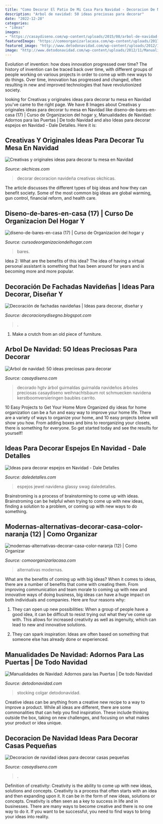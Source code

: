 ```yaml
---
title: "Como Decorar El Patio De Mi Casa Para Navidad - Decoracion De Navidad Ideas Para Decorar Casas Pequeñas"
description: "Arbol de navidad: 50 ideas preciosas para decorar"
date: "2022-12-28"
categories:
- "ideas"
images:
- "https://casaydiseno.com/wp-content/uploads/2015/08/arbol-de-navidad-precioso-carrito-guirnalda-roja.jpeg"
featuredImage: "https://comoorganizarlacasa.com/wp-content/uploads/2017/09/modernas-alternativas-decorar-casa-color-naranja-12.jpg"
featured_image: "http://www.detodonavidad.com/wp-content/uploads/2012/11/Manualidades-de-Navidad-Adornos-para-las-Puertas-8.jpg"
image: "http://www.detodonavidad.com/wp-content/uploads/2012/11/Manualidades-de-Navidad-Adornos-para-las-Puertas-8.jpg"
---
```



Evolution of invention: how does innovation progressed over time?
The history of invention can be traced back over time, with different groups of people working on various projects in order to come up with new ways to do things. Over time, innovation has progressed and changed, often resulting in new and improved technologies that have revolutionized society.

	

		
looking for Creativas y originales ideas para decorar tu mesa en Navidad you've came to the right page. We have 8 Images about Creativas y originales ideas para decorar tu mesa en Navidad like diseno-de-bares-en-casa (17) | Curso de Organizacion del hogar y, Manualidades de Navidad: Adornos para las Puertas | De todo Navidad and also Ideas para decorar espejos en Navidad - Dale Detalles. Here it is:
		
    
## Creativas Y Originales Ideas Para Decorar Tu Mesa En Navidad

<img loading=lazy src="http://www.okchicas.com/wp-content/uploads/2015/12/decoracion-mesa-navidad.jpg" onerror="this.onerror=null;this.src='https://tse2.mm.bing.net/th?id=OIP.n_rCs3Rkof_vaZU5GhLb3QHaD3&amp;pid=15.1';" alt="Creativas y originales ideas para decorar tu mesa en Navidad">

_Source: okchicas.com_

>decorar decoracion navideña creativas okchicas. 

	

The article discusses the different types of big ideas and how they can benefit society. Some of the most common big ideas are global warming, gun control, financial reform, and health care.

    
## Diseno-de-bares-en-casa (17) | Curso De Organizacion Del Hogar Y

<img loading=lazy src="https://cursodeorganizaciondelhogar.com/wp-content/uploads/2017/09/diseno-de-bares-en-casa-17.jpg" onerror="this.onerror=null;this.src='https://tse2.mm.bing.net/th?id=OIP._QnamDEttNUMJA49kSgR5QHaJ4&amp;pid=15.1';" alt="diseno-de-bares-en-casa (17) | Curso de Organizacion del hogar y">

_Source: cursodeorganizaciondelhogar.com_

>bares. 

	

Idea 2: What are the benefits of this idea?
The idea of having a virtual personal assistant is something that has been around for years and is becoming more and more popular.

    
## Decoración De Fachadas Navideñas | Ideas Para Decorar, Diseñar Y

<img loading=lazy src="http://3.bp.blogspot.com/-WTWSwMJ9mKI/UL5qRjDmTYI/AAAAAAAAb6M/7m1mqgfWnkU/s1600/fachada-de-navidad5.jpg" onerror="this.onerror=null;this.src='https://tse4.mm.bing.net/th?id=OIP.PPQdmkD7xhJh_QEBjb5OmAAAAA&amp;pid=15.1';" alt="Decoración de fachadas navideñas | Ideas para decorar, diseñar y">

_Source: decoracionydisegno.blogspot.com_

>. 

	

1. Make a crutch from an old piece of furniture.

    
## Arbol De Navidad: 50 Ideas Preciosas Para Decorar

<img loading=lazy src="https://casaydiseno.com/wp-content/uploads/2015/08/arbol-de-navidad-precioso-carrito-guirnalda-roja.jpeg" onerror="this.onerror=null;this.src='https://tse1.mm.bing.net/th?id=OIP.deDJuFlLPkGzDKXf00ladAHaJ3&amp;pid=15.1';" alt="Arbol de navidad: 50 ideas preciosas para decorar">

_Source: casaydiseno.com_

>decorado hgtv árbol guirnaldas guirnalda navideños árboles preciosas casaydiseno weihnachtsbaum rot schmuecken navidena kerstboomversieringen baubles carrito. 

	

10 Easy Projects to Get Your Home More Organized
diy ideas for home organization can be a fun and easy way to improve your home life. There are a variety of ways to organize your home, and 10 easy projects below will show you how. From adding boxes and bins to reorganizing your closets, there is something for everyone. So get started today and see the results for yourself!

    
## Ideas Para Decorar Espejos En Navidad - Dale Detalles

<img loading=lazy src="https://www.daledetalles.com/wp-content/uploads/2017/11/decoración-navideña-en-espejos12.jpg" onerror="this.onerror=null;this.src='https://tse2.mm.bing.net/th?id=OIP.rz5gX_UWSIybMiTs481V0QHaJ7&amp;pid=15.1';" alt="Ideas para decorar espejos en Navidad - Dale Detalles">

_Source: daledetalles.com_

>espejos jewel navidena glassy swag daledetalles. 

	

Brainstroming is a process of brainstorming to come up with ideas. Brainstroming can be helpful when trying to come up with new ideas, finding a solution to a problem, or coming up with new ways to do something.

    
## Modernas-alternativas-decorar-casa-color-naranja (12) | Como Organizar

<img loading=lazy src="https://comoorganizarlacasa.com/wp-content/uploads/2017/09/modernas-alternativas-decorar-casa-color-naranja-12.jpg" onerror="this.onerror=null;this.src='https://tse1.mm.bing.net/th?id=OIP.w5_AuOqz8KJ4Y1L0J-WtvAHaLH&amp;pid=15.1';" alt="modernas-alternativas-decorar-casa-color-naranja (12) | Como Organizar">

_Source: comoorganizarlacasa.com_

>alternativas modernas. 

	

What are the benefits of coming up with big ideas?
When it comes to ideas, there are a number of benefits that come with creating them. From improving communication and team morale to coming up with new and innovative ways of doing business, big ideas can have a huge impact on both individuals and companies. Here are four reasons why: 
1. They can open up new possibilities: When a group of people have a good idea, it can be difficult to resist trying out what they've come up with. This allows for increased creativity as well as ingenuity, which can lead to new and innovative solutions. 

2. They can spark inspiration: Ideas are often based on something that someone else has already done or experienced.

    
## Manualidades De Navidad: Adornos Para Las Puertas | De Todo Navidad

<img loading=lazy src="http://www.detodonavidad.com/wp-content/uploads/2012/11/Manualidades-de-Navidad-Adornos-para-las-Puertas-8.jpg" onerror="this.onerror=null;this.src='https://tse1.mm.bing.net/th?id=OIP.LhPb5PWk1uIGcsjvPAVasgHaJ4&amp;pid=15.1';" alt="Manualidades de Navidad: Adornos para las Puertas | De todo Navidad">

_Source: detodonavidad.com_

>stocking colgar detodonavidad. 

	

Creative ideas can be anything from a creative new recipe to a way to improve a product. While all ideas are different, there are some commonalities that can help you find inspiration. These include thinking outside the box, taking on new challenges, and focusing on what makes your product or idea unique.

    
## Decoracion De Navidad Ideas Para Decorar Casas Pequeñas

<img loading=lazy src="https://casaydiseno.com/wp-content/uploads/2015/09/decoracion-de-navidad-ideas-para-decorar-arbol-esquina.jpg" onerror="this.onerror=null;this.src='https://tse1.mm.bing.net/th?id=OIP.33c8-DEu-2iMZ8l-es_qhAHaJ3&amp;pid=15.1';" alt="Decoracion de navidad ideas para decorar casas pequeñas">

_Source: casaydiseno.com_

>. 

	

Definition of creativity: Creativity is the ability to come up with new ideas, solutions and concepts.
Creativity is a process that often starts with an idea and then expanding upon it. It can be in the form of new ideas, solutions or concepts. Creativity is often seen as a key to success in life and in businesses. There are many ways to become creative and there is no one way to do it. If you want to be successful, you need to find ways to bring your ideas into reality.

